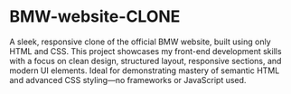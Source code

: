# BMW-website-CLONE
A sleek, responsive clone of the official BMW website, built using only HTML and CSS. This project showcases my front-end development skills with a focus on clean design, structured layout, responsive sections, and modern UI elements. Ideal for demonstrating mastery of semantic HTML and advanced CSS styling—no frameworks or JavaScript used.
